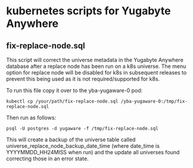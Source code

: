 # kubernetes scripts for Yugabyte Anywhere

## fix-replace-node.sql
This script will correct the universe metadata in the Yugabyte Anywhere database after a replace node has been run on a k8s universe.
The menu option for replace node will be disabled for k8s in subsequent releases to prevent this being used as it is not required/supported for k8s.

To run this file copy it over to the yba-yugaware-0 pod:
```
kubectl cp /your/path/fix-replace-node.sql /yba-yugaware-0:/tmp/fix-replace-node.sql
```
Then run as follows:
```
psql -U postgres -d yugaware -f /tmp/fix-replace-node.sql
```
This will create a backup of the universe table called universe_replace_node_backup_date_time (where date_time is YYYYMMDD_HH24MISS when run) and the update all universes found correcting those in an error state.
